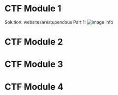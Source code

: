 # CTF Module 1
Solution: websitesarestupendous
Part 1: 
![image info](./pictures/image.png)
# CTF Module 2
# CTF Module 3
# CTF Module 4
